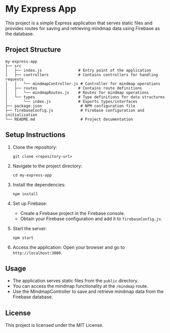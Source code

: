 # My Express App

This project is a simple Express application that serves static files and provides routes for saving and retrieving mindmap data using Firebase as the database.

## Project Structure

```
my-express-app
├── src
│   ├── index.js                # Entry point of the application
│   ├── controllers             # Contains controllers for handling requests
│   │   └── mindmapController.js # Controller for mindmap operations
│   ├── routes                  # Contains route definitions
│   │   └── mindmapRoutes.js    # Routes for mindmap operations
│   └── types                   # Type definitions for data structures
│       └── index.js            # Exports types/interfaces
├── package.json                 # NPM configuration file
├── firebaseConfig.js            # Firebase configuration and initialization
└── README.md                    # Project documentation
```

## Setup Instructions

1. Clone the repository:
   ```
   git clone <repository-url>
   ```

2. Navigate to the project directory:
   ```
   cd my-express-app
   ```

3. Install the dependencies:
   ```
   npm install
   ```

4. Set up Firebase:
   - Create a Firebase project in the Firebase console.
   - Obtain your Firebase configuration and add it to `firebaseConfig.js`.

5. Start the server:
   ```
   npm start
   ```

6. Access the application:
   Open your browser and go to `http://localhost:3000`.

## Usage

- The application serves static files from the `public` directory.
- You can access the mindmap functionality at the `/mindmap` route.
- Use the MindmapController to save and retrieve mindmap data from the Firebase database.

## License

This project is licensed under the MIT License.